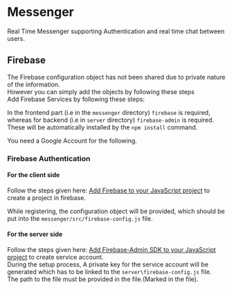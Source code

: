 # Messenger
Real Time Messenger supporting Authentication and real time chat between users.

## Firebase 

The Firebase configuration object has not been shared due to private nature of the information.\
However you can simply add the objects by following these steps\
Add Firebase Services by following these steps: 

In the frontend part (i.e in the `messenger` directory) `firebase` is required, whereas for backend (i.e in `server` directory) `firebase-admin` is required.\
These will be automatically installed by the `npm install` command.

You need a Google Account for the following.

### Firebase Authentication

#### For the client side 
Follow the steps given here: [Add Firebase to your JavaScript project](https://firebase.google.com/docs/web/setup) to create a project in firebase.

While registering, the configuration object will be provided, which should be put into the `messenger/src/firebase-config.js` file.

#### For the server side
Follow the steps given here: [Add Firebase-Admin SDK to your JavaScript project](https://firebase.google.com/docs/admin/setup#prerequisites) to create service account.\
During the setup process, A private key for the service account will be generated which has to be linked to the `server\firebase-config.js` file.\
The path to the file must be provided in the file.(Marked in the file).
